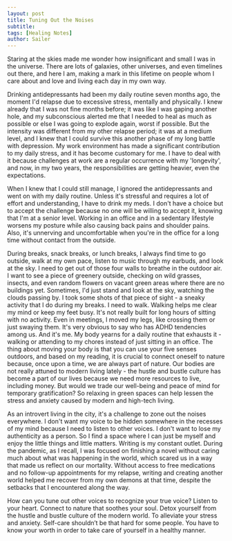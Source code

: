 ```yaml
---
layout: post
title: Tuning Out the Noises 
subtitle: 
tags: [Healing Notes]
author: Sailer
---
```


Staring at the skies made me wonder how insignificant and small I was in the universe. There are lots of galaxies, other universes, and even timelines out there, and here I am, making a mark in this lifetime on people whom I care about and love and living each day in my own way. 

Drinking antidepressants had been my daily routine seven months ago, the moment I'd relapse due to excessive stress, mentally and physically. I knew already that I was not fine months before; it was like I was gaping another hole, and my subconscious alerted me that I needed to heal as much as possible or else I was going to explode again, worst if possible. But the intensity was different from my other relapse period; it was at a medium level, and I knew that I could survive this another phase of my long battle with depression. My work environment has made a significant contribution to my daily stress, and it has become customary for me. I have to deal with it because challenges at work are a regular occurrence with my 'longevity', and now, in my two years, the responsibilities are getting heavier, even the expectations.

When I knew that I could still manage, I ignored the antidepressants and went on with my daily routine. Unless it's stressful and requires a lot of effort and understanding, I have to drink my meds. I don't have a choice but to accept the challenge because no one will be willing to accept it, knowing that I'm at a senior level. Working in an office and in a sedentary lifestyle worsens my posture while also causing back pains and shoulder pains. Also, it's unnerving and uncomfortable when you're in the office for a long time without contact from the outside. 

During breaks, snack breaks, or lunch breaks, I always find time to go outside, walk at my own pace, listen to music through my earbuds, and look at the sky. I need to get out of those four walls to breathe in the outdoor air. I want to see a piece of greenery outside, checking on wild grasses, insects, and even random flowers on vacant green areas where there are no buildings yet. Sometimes, I'd just stand and look at the sky, watching the clouds passing by. I took some shots of that piece of sight - a sneaky activity that I do during my breaks. I need to walk. Walking helps me clear my mind or keep my feet busy. It's not really built for long hours of sitting with no activity. Even in meetings, I moved my legs, like crossing them or just swaying them. It's very obvious to say who has ADHD tendencies among us. And it's me. My body yearns for a daily routine that exhausts it - walking or attending to my chores instead of just sitting in an office. The thing about moving your body is that you can use your five senses outdoors, and based on my reading, it is crucial to connect oneself to nature because, once upon a time, we are always part of nature. Our bodies are not really attuned to modern living lately - the hustle and bustle culture has become a part of our lives because we need more resources to live, including money. But would we trade our well-being and peace of mind for temporary gratification? So relaxing in green spaces can help lessen the stress and anxiety caused by modern and high-tech living. 

As an introvert living in the city, it's a challenge to zone out the noises everywhere. I don't want my voice to be hidden somewhere in the recesses of my mind because I need to listen to other voices. I don't want to lose my authenticity as a person. So I find a space where I can just be myself and enjoy the little things and little matters. Writing is my constant outlet. During the pandemic, as I recall, I was focused on finishing a novel without caring much about what was happening in the world, which scared us in a way that made us reflect on our mortality. Without access to free medications and no follow-up appointments for my relapse, writing and creating another world helped me recover from my own demons at that time, despite the setbacks that I encountered along the way. 

How can you tune out other voices to recognize your true voice? Listen to your heart. Connect to nature that soothes your soul. Detox yourself from the hustle and bustle culture of the modern world. To alleviate your stress and anxiety. Self-care shouldn’t be that hard for some people. You have to know your worth in order to take care of yourself in a healthy manner. 

